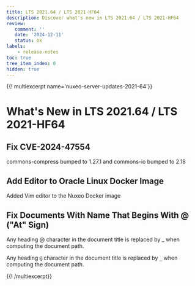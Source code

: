```yaml
---
title: LTS 2021.64 / LTS 2021-HF64
description: Discover what's new in LTS 2021.64 / LTS 2021-HF64
review:
   comment: ''
   date: '2024-12-11'
   status: ok
labels:
    - release-notes
toc: true
tree_item_index: 0
hidden: true
---
```


{{! multiexcerpt name='nuxeo-server-updates-2021-64'}}
# What's New in LTS 2021.64 / LTS 2021-HF64

## Fix CVE-2024-47554

commons-compress bumped to 1.27.1 and commons-io bumped to 2.18


## Add Editor to Oracle Linux Docker Image

Added Vim editor to the Nuxeo Docker image


## Fix Documents With Name That Begins With @ ("At" Sign)

Any heading @ character in the document title is replaced by _ when computing the document path.

Any heading `@` character in the document title is replaced by `_` when computing the document path.

{{! /multiexcerpt}}
